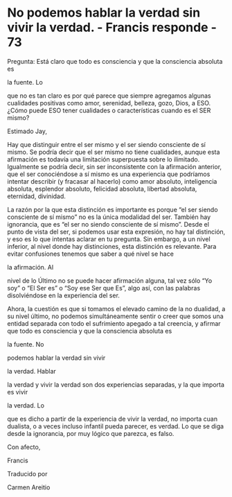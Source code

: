 # No podemos hablar la verdad sin vivir la verdad. - Francis responde - 73

Pregunta: Está claro que todo es consciencia y que la consciencia absoluta es 

la fuente. Lo

 que no es tan claro es por qué parece que siempre agregamos algunas cualidades positivas como amor, serenidad, belleza, gozo, Dios, a ESO. ¿Cómo puede ESO tener cualidades o características cuando es el SER mismo?

Estimado Jay,

Hay que distinguir entre el ser mismo y el ser siendo consciente de sí mismo. Se podría decir que el ser mismo no tiene cualidades, aunque esta afirmación es todavía una limitación superpuesta sobre lo ilimitado. Igualmente se podría decir, sin ser inconsistente con la afirmación anterior, que el ser conociéndose a sí mismo es una experiencia que podríamos intentar describir (y fracasar al hacerlo) como amor absoluto, inteligencia absoluta, esplendor absoluto, felicidad absoluta, libertad absoluta, eternidad, divinidad.

La razón por la que esta distinción es importante es porque “el ser siendo consciente de sí mismo” no es la única modalidad del ser. También hay ignorancia, que es “el ser no siendo consciente de sí mismo”. Desde el punto de vista del ser, si podemos usar esta expresión, no hay tal distinción, y eso es lo que intentas aclarar en tu pregunta. Sin embargo, a un nivel inferior, al nivel donde hay distinciones, esta distinción es relevante. Para evitar confusiones tenemos que saber a qué nivel se hace 

la afirmación. Al

 nivel de lo Último no se puede hacer afirmación alguna, tal vez sólo “Yo soy” o “El Ser es” o “Soy ese Ser que Es”, algo así, con las palabras disolviéndose en la experiencia del ser.

Ahora, la cuestión es que si tomamos el elevado camino de la no dualidad, a su nivel último, no podemos simultáneamente sentir o creer que somos una entidad separada con todo el sufrimiento apegado a tal creencia, y afirmar que todo es consciencia y que la consciencia absoluta es 

la fuente. No

 podemos hablar la verdad sin vivir 

la verdad. Hablar

 la verdad y vivir la verdad son dos experiencias separadas, y la que importa es vivir 

la verdad. Lo

 que es dicho a partir de la experiencia de vivir la verdad, no importa cuan dualista, o a veces incluso infantil pueda parecer, es verdad. Lo que se diga desde la ignorancia, por muy lógico que parezca, es falso.

Con afecto, 

Francis

Traducido por 

Carmen Areitio

